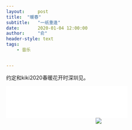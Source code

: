 ```yaml
---
layout:     post
title:  "暖春"
subtitle:   "一纸重逢"
date:       2020-01-04 12:00:00
author:     "俞"
header-style: text
tags:
    - 音乐


---
```





约定和kiki2020春暖花开时深圳见。

<iframe frameborder="no" border="0" marginwidth="0" marginheight="0" width="330" height="86" src="//music.163.com/outchain/player?type=2&id=409646271&auto=0&height=66"></iframe>


<div align="center"><img src='https://wx4.sinaimg.cn/mw690/8694c733ly1g9fvoyjshsj21as1q8kjm.jpg'/></div><div align="center">



